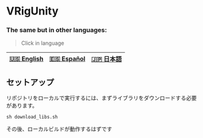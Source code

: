 # VRigUnity

### The same but in other languages:
> Click in language

| [🇺🇸 English](./BUILD.md) | [🇪🇸 Español](./BUILD_ES.md) | [🇯🇵 日本語](./BUILD_JP.md) |
| --- | --- | --- |


## セットアップ

リポジトリをローカルで実行するには、まずライブラリをダウンロードする必要があります。
```
sh download_libs.sh
```

その後、ローカルビルドが動作するはずです
